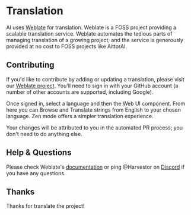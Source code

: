 # Translation

AI uses [Weblate](https://weblate.org/) for translation. Weblate is a FOSS project providing a scalable translation service. Weblate automates the tedious parts of managing translation of a growing project, and the service is generously provided at no cost to FOSS projects like AittorAI.

## Contributing

If you'd like to contribute by adding or updating a translation, please visit our [Weblate project](https://hosted.weblate.org/). You'll need to sign in with your GitHub account (a number of other accounts are supported, including Google).

Once signed in, select a language and then the Web UI component. From here you can Browse and Translate strings from English to your chosen language. Zen mode offers a simpler translation experience.

Your changes will be attributed to you in the automated PR process; you don't need to do anything else.

## Help & Questions

Please check Weblate's [documentation](https://docs.weblate.org/en/latest/index.html) or ping @Harvestor on [Discord](https://discord.com/channels/1020123559063990373/1049495067846524939) if you have any questions.

## Thanks

Thanks for translate the project!
